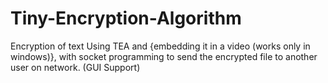 # Tiny-Encryption-Algorithm
Encryption of text Using TEA and {embedding it in  a video (works only in windows)}, with socket programming to send the encrypted file to another user on network. (GUI Support)
